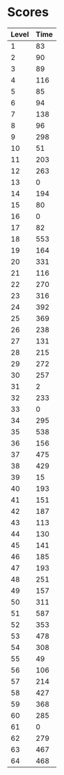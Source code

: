 # Scores
| Level | Time |
|-------|------|
|1      |83    |
|2      |90    |
|3      |89    |
|4      |116   |
|5      |85    |
|6      |94    |
|7      |138   |
|8      |96    |
|9      |298   |
|10     |51    |
|11     |203   |
|12     |263   |
|13     |0     |
|14     |194   |
|15     |80    |
|16     |0     |
|17     |82    |
|18     |553   |
|19     |164   |
|20     |331   |
|21     |116   |
|22     |270   |
|23     |316   |
|24     |392   |
|25     |369   |
|26     |238   |
|27     |131   |
|28     |215   |
|29     |272   |
|30     |257   |
|31     |2     |
|32     |233   |
|33     |0     |
|34     |295   |
|35     |538   |
|36     |156   |
|37     |475   |
|38     |429   |
|39     |15    |
|40     |193   |
|41     |151   |
|42     |187   |
|43     |113   |
|44     |130   |
|45     |141   |
|46     |185   |
|47     |193   |
|48     |251   |
|49     |157   |
|50     |311   |
|51     |587   |
|52     |353   |
|53     |478   |
|54     |308   |
|55     |49    |
|56     |106   |
|57     |214   |
|58     |427   |
|59     |368   |
|60     |285   |
|61     |0     |
|62     |279   |
|63     |467   |
|64     |468   |
